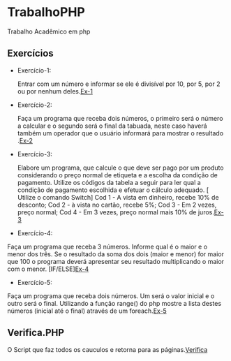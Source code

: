 # TrabalhoPHP
Trabalho Acadêmico em php

Exercícios
---
- Exercício-1:

    Entrar com um número e informar se ele é divisível por 10, por 5, por 2 ou por nenhum deles.[Ex-1](/index.php)

- Exercício-2:

   Faça um programa que receba dois números, o primeiro será o número a calcular e o segundo será o final da tabuada, neste caso haverá também um operador que o usuário informará para mostrar o resultado .[Ex-2](/exercicio2.php)
   
- Exercício-3:

  Elabore um programa, que calcule o que deve ser pago por um produto considerando o preço normal de etiqueta e a escolha da condição de pagamento. Utilize os códigos da tabela a seguir para ler qual a condição de pagamento escolhida e efetuar o cálculo adequado. [ Utilize o comando Switch] Cod 1 - A vista em dinheiro, recebe 10% de desconto; Cod 2 - à vista no cartão, recebe 5%; Cod 3 - Em 2 vezes, preço normal; Cod 4 - Em 3 vezes, preço normal mais 10% de juros.[Ex-3](/exercicio3.php)
  
- Exercício-4:

Faça um programa que receba 3 números. Informe qual é o maior e o menor dos três. Se o resultado da soma dos dois (maior e menor) for maior que 100 o programa deverá apresentar seu resultado multiplicando o maior com o menor. [IF/ELSE][Ex-4](/exercicio4.php)

- Exercício-5:

Faça um programa que receba dois números. Um será o valor inicial e o outro será o final. Utilizando a função range() do php mostre a lista destes números (inicial até o final) através de um foreach.[Ex-5](/exercicio5.php)

Verifica.PHP
---

O Script que faz todos os cauculos e retorna para as páginas.[Verifica](/verifica.php)
